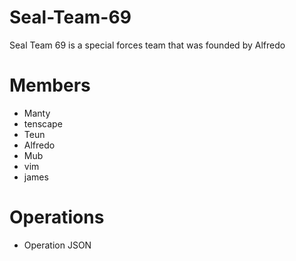 # Seal-Team-69
Seal Team 69 is a special forces team that was founded by Alfredo

# Members
- Manty
- tenscape
- Teun
- Alfredo
- Mub
- vim
- james

# Operations
- Operation JSON
